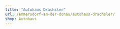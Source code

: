 ```yaml
---
title: "Autohaus Drachsler"
url: /emmersdorf-an-der-donau/autohaus-drachsler/
shop: Autohaus
---
```


